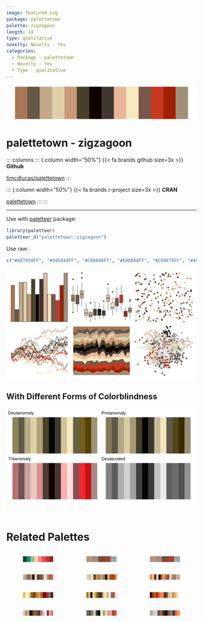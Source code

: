 ```yaml
---
image: featured.svg
package: palettetown
palette: zigzagoon
length: 14
type: qualitative
novelty: Novelty - Yes
categories:
  - Package - palettetown
  - Novelty - Yes
  - Type - qualitative
---
```


![](featured.svg)

# palettetown - zigzagoon 

::: columns
::: {.column width="50%"}
{{< fa brands github size=3x >}}
**Github**

[timcdlucas/palettetown](https://github.com/timcdlucas/palettetown)
:::

::: {.column width="50%"}
{{< fa brands r-project size=3x >}}
**CRAN**

[palettetown](https://CRAN.R-project.org/package=palettetown)
:::
:::

<hr> 

Use with [paletteer](https://emilhvitfeldt.github.io/paletteer/) package:

```r
library(paletteer)
paletteer_d("palettetown::zigzagoon")
```

Use raw:

```r
c("#A87858FF", "#685848FF", "#C0A888FF", "#E0D0A8FF", "#C89878FF", "#484028FF", "#100000FF", "#403830FF", "#E8B898FF", "#F8E8C0FF", "#785848FF", "#C83820FF", "#A02000FF", "#A09078FF")
``` 

![](examples.png) <br>

## With Different Forms of Colorblindness

![](colorblind.svg) 

<br>

# Related Palettes

<div class="list" style="display: grid; grid-template-columns: auto auto auto;"> <figure class="figure">
<a href="../../awtools/a_palette/"> <img src="../../awtools/a_palette/featured.svg" style="width: 100%;" class="figure-img"></a>
</figure> <figure class="figure">
<a href="../../ButterflyColors/hamadryas_feronia/"> <img src="../../ButterflyColors/hamadryas_feronia/featured.svg" style="width: 100%;" class="figure-img"></a>
</figure> <figure class="figure">
<a href="../../ButterflyColors/hamadryas_feronia/"> <img src="../../ButterflyColors/hamadryas_feronia/featured.svg" style="width: 100%;" class="figure-img"></a>
</figure> <figure class="figure">
<a href="../../palettetown/relicanth/"> <img src="../../palettetown/relicanth/featured.svg" style="width: 100%;" class="figure-img"></a>
</figure> <figure class="figure">
<a href="../../palettetown/regirock/"> <img src="../../palettetown/regirock/featured.svg" style="width: 100%;" class="figure-img"></a>
</figure> <figure class="figure">
<a href="../../palettetown/blaziken/"> <img src="../../palettetown/blaziken/featured.svg" style="width: 100%;" class="figure-img"></a>
</figure> <figure class="figure">
<a href="../../palettetown/sentret/"> <img src="../../palettetown/sentret/featured.svg" style="width: 100%;" class="figure-img"></a>
</figure> <figure class="figure">
<a href="../../palettetown/primeape/"> <img src="../../palettetown/primeape/featured.svg" style="width: 100%;" class="figure-img"></a>
</figure> <figure class="figure">
<a href="../../palettetown/spearow/"> <img src="../../palettetown/spearow/featured.svg" style="width: 100%;" class="figure-img"></a>
</figure> <figure class="figure">
<a href="../../palettetown/slakoth/"> <img src="../../palettetown/slakoth/featured.svg" style="width: 100%;" class="figure-img"></a>
</figure> <figure class="figure">
<a href="../../palettetown/duskull/"> <img src="../../palettetown/duskull/featured.svg" style="width: 100%;" class="figure-img"></a>
</figure> <figure class="figure">
<a href="../../palettetown/torkoal/"> <img src="../../palettetown/torkoal/featured.svg" style="width: 100%;" class="figure-img"></a>
</figure> 
</div>
